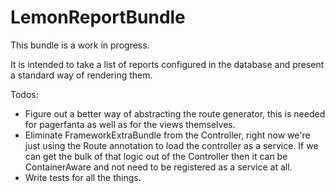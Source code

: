 LemonReportBundle
========================

This bundle is a work in progress.

It is intended to take a list of reports configured in the database and present
a standard way of rendering them.

Todos:
- Figure out a better way of abstracting the route generator, this is needed for
  pagerfanta as well as for the views themselves.
- Eliminate FrameworkExtraBundle from the Controller, right now we're just using the
  Route annotation to load the controller as a service.  If we can get the bulk of
  that logic out of the Controller then it can be ContainerAware and not need to
  be registered as a service at all.
- Write tests for all the things.
